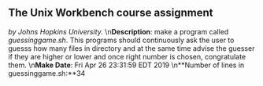## The Unix Workbench course assignment
*by Johns Hopkins University.*
\n**Description**: make a program called *guessinggame.sh*. This programs should continuously ask the user to guesss how many files in directory and at the same time advise the guesser if they are higher or lower and once right number is chosen, congratulate them.
\n**Make Date**: Fri Apr 26 23:31:59 EDT 2019
\n**Number of lines in guessinggame.sh:**34
